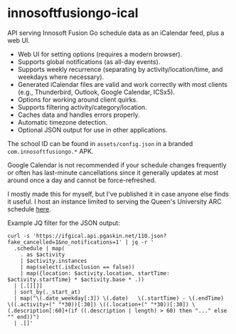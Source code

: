 # innosoftfusiongo-ical

API serving Innosoft Fusion Go schedule data as an iCalendar feed, plus a web UI.

- Web UI for setting options (requires a modern browser).
- Supports global notifications (as all-day events).
- Supports weekly recurrence (separating by activity/location/time, and weekdays where necessary).
- Generated iCalendar files are valid and work correctly with most clients (e.g., Thunderbird, Outlook, Google Calendar, ICSx5).
- Options for working around client quirks.
- Supports filtering activity/category/location.
- Caches data and handles errors properly.
- Automatic timezone detection.
- Optional JSON output for use in other applications.

The school ID can be found in `assets/config.json` in a branded `com.innosoftfusiongo.*` APK.

Google Calendar is not recommended if your schedule changes frequently or often has last-minute cancellations since it generally updates at most around once a day and cannot be force-refreshed.

I mostly made this for myself, but I've published it in case anyone else finds it useful. I host an instance limited to serving the Queen's University ARC schedule [here](https://ifgical.api.pgaskin.net/110).

Example JQ filter for the JSON output:

```
curl -s 'https://ifgical.api.pgaskin.net/110.json?fake_cancelled=1&no_notifications=1' | jq -r '
  .schedule | map(
    . as $activity
    | $activity.instances
    | map(select(.isExclusion == false))
    | map({location: $activity.location, startTime: $activity.startTime} * $activity.base * .))
  | [.[][]]
  | sort_by(._start_at)
  | map("\(.date_weekday[:3]) \(.date)   \(.startTime) - \(.endTime)   \((.activity+(" "*30))[:30]) \((.location+(" "*30))[:30]) \(.description[:60]+(if ((.description | length) > 60) then "..." else "" end))")
  | .[]'
```
